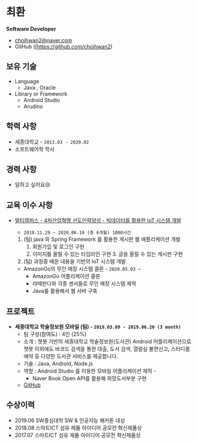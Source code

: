 # 최환

**Software Developer**

- choihwan2@naver.com
- GitHub ([https://github.com/choihwan2)

## 보유 기술

- Language 
	- Java , Oracle
- Library or Framework
    - Android Studio
    - Arudino

## 학력 사항

- 세종대학교 - `2013.03 - 2020.02`
- 소프트웨어학 학사

## 경력 사항

- 일하고 싶어요:cry:

## 교육 이수 사항

- [멀티캠퍼스 - 4차산업혁명 선도인력양성 - 빅데이터를 활용한 IoT 시스템 개발](https://www.multicampus.com/system/menu/iframe?p_url=L3B1Ymxpc2gvcGFnZXMvZWR1XzR0aC5odG1s&p_menu=MTE3I01BSU4=&p_gubun=Qw==&param2=106000000000000&param3=106001000000000) 
    
    - `2019.11.29 ~ 2020.06.19 (총 6개월) 1000시간`
    
    1. (팀) java 와 Spring Framework 를 활용한 게시판 웹 애플리케이션 개발
        1. 회원가입 및 로그인 구현
        2. 이미지를 올릴 수 있는 타임라인 구현
      3. 글을 올릴 수 있는 게시판 구현
  2. (팀) 과정중 배운 내용을 기반의 IoT 시스템 개발
  - AmazonGo의 무인 매장 시스템 클론 - `2020.05.03 ~`
      - AmazonGo 어플리케이션 클론
      - 라떼판다와 각종 센서들로 무인 매장 시스템 제작
      - Java를 활용해서 웹 서버 구축


## 프로젝트

- **세종대학교 학술정보원 모바일 (팀) - `2019.03.09 - 2019.06.20 (3 month)`**
    - 팀 구성(참여도) : 4인 (25%)
    - 소개 : 챗봇 기반의 세종대학교 학술정보원(도서관) Android 어플리케이션으로 챗봇 이외에도 바코드 검색을 통한 대출, 도서 검색, 열람실 불편신고, 스터디룸 예약 등 다양한 도서관 서비스를 제공합니다.
    - 기술 : Java, Android, Node.js
    - 역할 : Android Studio 를 이용한 모바일 어플리케이션 제작 - 
        - Naver Book Open API를 활용해 희망도서부분 구현
    - [GitHub](https://github.com/choihwan2/mobile_sejong_library)

## **수상이력**

- 2019.06 SW중심대학 SW & 인공지능 해커톤 대상
- 2018.08 스마트ICT 섬유 제품 아이디어 공모전 혁신제품상
- 2017.07 스마트ICT 섬유 제품 아이디어 공모전 혁신제품상
